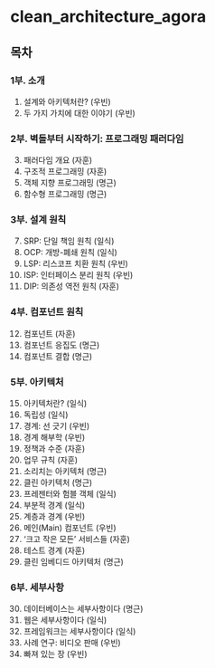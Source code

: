 # clean_architecture_agora

## 목차
### 1부. 소개
1. 설계와 아키텍처란? (우빈)
2. 두 가지 가치에 대한 이야기 (우빈)

### 2부. 벽돌부터 시작하기: 프로그래밍 패러다임
3. 패러다임 개요 (자훈)
4. 구조적 프로그래밍 (자훈)
5. 객체 지향 프로그래밍 (명근)
6. 함수형 프로그래밍 (명근)

### 3부. 설계 원칙
7. SRP: 단일 책임 원칙 (일식)
8. OCP: 개방-폐쇄 원칙 (일식)
9. LSP: 리스코프 치환 원칙 (우빈)
10. ISP: 인터페이스 분리 원칙 (우빈)
11. DIP: 의존성 역전 원칙 (자훈)

### 4부. 컴포넌트 원칙
12. 컴포넌트 (자훈)
13. 컴포넌트 응집도 (명근)
14. 컴포넌트 결합 (명근)

### 5부. 아키텍처
15. 아키텍처란? (일식)
16. 독립성 (일식)
17. 경계: 선 긋기 (우빈)
18. 경계 해부학 (우빈)
19. 정책과 수준 (자훈)
20. 업무 규칙 (자훈)
21. 소리치는 아키텍처 (명근)
22. 클린 아키텍처 (명근)
23. 프레젠터와 험블 객체 (일식)
24. 부분적 경계 (일식)
25. 계층과 경계 (우빈)
26. 메인(Main) 컴포넌트 (우빈)
27. ‘크고 작은 모든’ 서비스들 (자훈)
28. 테스트 경계 (자훈)
29. 클린 임베디드 아키텍처 (명근)

### 6부. 세부사항
30. 데이터베이스는 세부사항이다 (명근)
31. 웹은 세부사항이다 (일식)
32. 프레임워크는 세부사항이다 (일식)
33. 사례 연구: 비디오 판매 (우빈)
34. 빠져 있는 장 (우빈)
